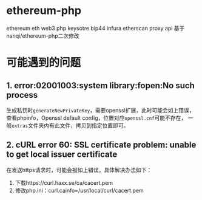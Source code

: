 # ethereum-php
ethereum eth web3 php keysotre bip44 infura etherscan proxy api
基于nanqi/ethereum-php二次修改

# 可能遇到的问题

## 1. error:02001003:system library:fopen:No such process

生成私钥时`generateNewPrivateKey`，需要openssl扩展，此时可能会如上错误，
查看phpinfo，Openssl default config，位置对应`openssl.cnf`可能不存在，
一般`extras`文件夹内有此文件，拷贝到指定位置即可。

## 2. cURL error 60: SSL certificate problem: unable to get local issuer certificate 

在发送https请求时，可能会报如上错误，具体解决办法如下：

1. 下载https://curl.haxx.se/ca/cacert.pem
2. 修改php.ini：curl.cainfo=/usr/local/curl/cacert.pem
   
